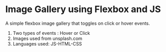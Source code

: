# Image Gallery using Flexbox and JS

A simple flexbox image gallery that toggles on click or hover events.

1. Two types of events : Hover or Click
2. Images used from unsplash.com
3. Languages used: JS-HTML-CSS